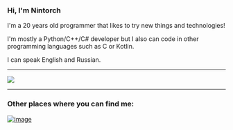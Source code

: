 ### Hi, I'm Nintorch
I'm a 20 years old programmer that likes to try new things and technologies!

I'm mostly a Python/C++/C# developer but I also can code in other programming languages
such as C or Kotlin.

I can speak English and Russian.
 ___
[![](https://github-readme-stats.vercel.app/api/top-langs/?username=Nintorch&langs_count=10&layout=compact&theme=dark&exclude_repo=GMoM-disassembly)](https://github.com/anuraghazra/github-readme-stats)
 ___
### Other places where you can find me:

[![image](https://user-images.githubusercontent.com/92302738/157298535-719323f0-30f3-4428-b250-e9647bffd324.png)](https://gamejolt.com/@Nintorch)

<!---
JustMeCodes/JustMeCodes is a ✨ special ✨ repository because its `README.md` (this file) appears on your GitHub profile.
You can click the Preview link to take a look at your changes.
--->
